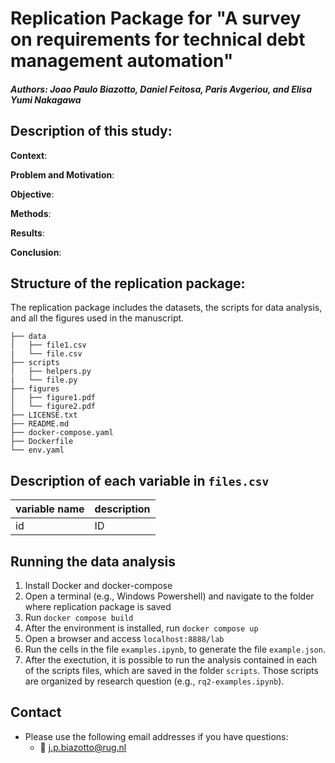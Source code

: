 # Replication Package for "A survey on requirements for technical debt management automation"

##### Authors: Joao Paulo Biazotto, Daniel Feitosa, Paris Avgeriou, and Elisa Yumi Nakagawa

## Description of this study:

__Context__:

__Problem and Motivation__: 

__Objective__: 

__Methods__: 

__Results__: 

__Conclusion__: 

## Structure of the replication package:

The replication package includes the datasets, the scripts for data analysis, and all the figures used in the manuscript.

```
├── data
│   ├── file1.csv
|   └── file.csv
├── scripts
│   ├── helpers.py 
|   └── file.py
├── figures
│   ├── figure1.pdf
│   └── figure2.pdf
├── LICENSE.txt
├── README.md
├── docker-compose.yaml
├── Dockerfile
└── env.yaml

```

## Description of each variable in ``files.csv``

| variable name                         | description                                                                                                                              |
|---------------------------------------|------------------------------------------------------------------------------------------------------------------------------------------|
| id                                    | ID                                                                                                                    |

## Running the data analysis

1. Install Docker and docker-compose
2. Open a terminal (e.g., Windows Powershell) and navigate to the folder where replication package is saved
3. Run ``docker compose build``
4. After the environment is installed, run ``docker compose up``
5. Open a browser and access ``localhost:8888/lab``
6. Run the cells in the file ``examples.ipynb``, to generate the file ``example.json``.
7. After the exectution, it is possible to run the analysis contained in each of the scripts files, which are saved in the folder ``scripts``. Those scripts are organized by research question (e.g., ``rq2-examples.ipynb``). 


## Contact

- Please use the following email addresses if you have questions:
    - :email: <j.p.biazotto@rug.nl>
